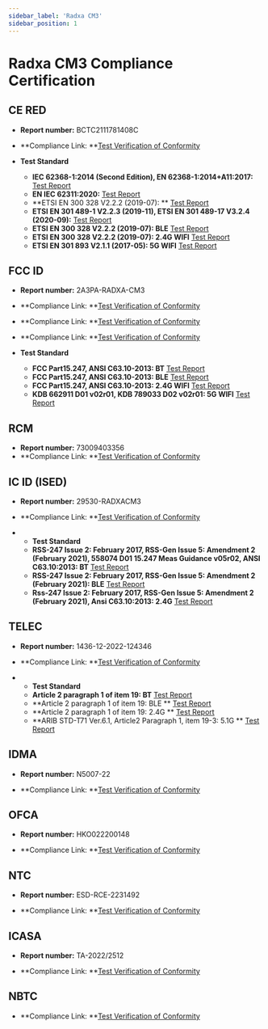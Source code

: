 ```yaml
---
sidebar_label: 'Radxa CM3'
sidebar_position: 1
---
```


# Radxa CM3 Compliance Certification

## CE RED

- **Report number:** BCTC2111781408C

- **Compliance Link: **[Test Verification of Conformity](https://dl.radxa.com/cm3/compliance/RED/BCTC2111781408C_RM116_D8E32W_RED.pdf)

- **Test Standard**
  
  - **IEC 62368-1:2014 (Second Edition), EN 62368-1:2014+A11:2017:** [Test Report](https://dl.radxa.com/cm3/compliance/RED/BCTC2111658558S_Radxa_CM3_RM116_D8E32W_CE_LVD.pdf)
  - **EN IEC 62311:2020:** [Test Report](https://dl.radxa.com/cm3/compliance/RED/BCTC2111781408_1E_RM116.pdf)
  - **ETSI EN 300 328 V2.2.2 (2019-07): ** [Test Report](https://dl.radxa.com/cm3/compliance/RED/BCTC2111781408_3E_RM116_D8E32W.pdf)
  - **ETSI EN 301 489-1 V2.2.3 (2019-11), ETSI EN 301 489-17 V3.2.4 (2020-09):** [Test Report](https://dl.radxa.com/cm3/compliance/RED/BCTC2111781408_2E_RM116.pdf)
  - **ETSI EN 300 328 V2.2.2 (2019-07): BLE** [Test Report](https://dl.radxa.com/cm3/compliance/RED/BCTC2111781408_4E_RM116_D8E32W_BLE.pdf)
  - **ETSI EN 300 328 V2.2.2 (2019-07): 2.4G WIFI** [Test Report](https://dl.radxa.com/cm3/compliance/RED/BCTC2111781408_5E_RM116_D8E32W_2.4_WiFi.pdf)
  - **ETSI EN 301 893 V2.1.1 (2017-05): 5G WIFI** [Test Report](https://dl.radxa.com/cm3/compliance/RED/BCTC2111781408_6E_RM116_D8E32W_5.1G_WIFI.pdf)

## FCC ID

- **Report number:** 2AЗPA-RADXA-CM3
- **Compliance Link: **[Test Verification of Conformity](https://dl.radxa.com/cm3/compliance/FCC%20ID/DSS-TC312586.pdf)
- **Compliance Link: **[Test Verification of Conformity](https://dl.radxa.com/cm3/compliance/FCC%20ID/DTS-TC711512.pdf)
- **Compliance Link: **[Test Verification of Conformity](https://dl.radxa.com/cm3/compliance/FCC%20ID/NII-TC621757.pdf)

- **Test Standard**
  - **FCC Part15.247, ANSI C63.10-2013: BT** [Test Report](https://dl.radxa.com/cm3/compliance/FCC%20ID/BCTC2111202916-1E%20RM116-D8E32W%20%20FCC%20ID%20BT.pdf)
  - **FCC Part15.247, ANSI C63.10-2013: BLE** [Test Report](https://dl.radxa.com/cm3/compliance/FCC%20ID/BCTC2111202916-2E%20RM116-D8E32W%20%20FCC%20ID%20BLE.pdf)
  - **FCC Part15.247, ANSI C63.10-2013: 2.4G WIFI** [Test Report](https://dl.radxa.com/cm3/compliance/FCC%20ID/BCTC2111202916-3E%20RM116-D8E32W%20%20FCC%20ID%20WiFi.pdf)
  - **KDB 662911 D01 v02r01, KDB 789033 D02 v02r01: 5G WIFI** [Test Report](https://dl.radxa.com/cm3/compliance/FCC%20ID/BCTC2111202916-4E%20RM116-D8E32W%20%20WIFI%205.1G.pdf)

## RCM

- **Report number:** 73009403356
- **Compliance Link: **[Test Verification of Conformity](https://dl.radxa.com/cm3/compliance/AU_RCM/supplier_declaration_of_conformity_radxa_cm3.pdf)

## IC ID (ISED)

- **Report number:** 29530-RADXACM3
  
- **Compliance Link: **[Test Verification of Conformity](https://dl.radxa.com/cm3/compliance/CA_IC%20ID/BCTC974_ISED_Cert.pdf)

- - **Test Standard**
  - **RSS-247 Issue 2: February 2017, RSS-Gen Issue 5: Amendment 2 (February 2021), 558074 D01 15.247 Meas Guidance v05r02, ANSI C63.10:2013: BT** [Test Report](https://dl.radxa.com/cm3/compliance/CA_IC%20ID/BCTC2211166199-1E%20Radxa%20CM3%20IC%20ID%20BT%203M.pdf)
  - **RSS-247 Issue 2: February 2017, RSS-Gen Issue 5: Amendment 2 (February 2021): BLE** [Test Report](https://dl.radxa.com/cm3/compliance/CA_IC%20ID/BCTC2211166199-2E%20Radxa%20CM3%20IC%20ID%20BLE%201M.pdf)
  - **Rss-247 Issue 2: February 2017, RSS-Gen Issue 5: Amendment 2 (February 2021), Ansi C63.10:2013: 2.4G** [Test Report](https://dl.radxa.com/cm3/compliance/CA_IC%20ID/BCTC2211166199-3E%20Radxa%20CM3%20IC%20ID%202.4G%20N20.pdf)

## TELEC
- **Report number:** 1436-12-2022-124346
  
- **Compliance Link: **[Test Verification of Conformity](https://dl.radxa.com/cm3/compliance/JP_TELEC/EMC124346%c2%a0Japan%c2%a0Certificate.pdf)

- - **Test Standard**
  - **Article 2 paragraph 1 of item 19: BT** [Test Report](https://dl.radxa.com/cm3/compliance/JP_TELEC/BCTC2211041097-1E%20%20RM116-D8E32W%20TELEC%20BT%203M%20(J).pdf)
  - **Article 2 paragraph 1 of item 19: BLE ** [Test Report](https://dl.radxa.com/cm3/compliance/JP_TELEC/BCTC2211041097-2E%20%20RM116-D8E32W%20TELEC%20BLE%201M%20X.pdf)
  - **Article 2 paragraph 1 of item 19: 2.4G ** [Test Report](https://dl.radxa.com/cm3/compliance/JP_TELEC/BCTC2211041097-3E%20%20RM116-D8E32W%20TELEC%202.4G%20N20%20(X).pdf)
  - **ARIB STD-T71 Ver.6.1, Article2 Paragraph 1, item 19-3: 5.1G ** [Test Report](https://dl.radxa.com/cm3/compliance/JP_TELEC/BCTC2211041097-4E%20%20RM116-D8E32W%20TELEC%205.1G.pdf)

## IDMA
- **Report number:** N5007-22

- **Compliance Link: **[Test Verification of Conformity](https://dl.radxa.com/cm3/compliance/SG_IMDA/N5007_22_IDMA_CM3.pdf)

## OFCA 
- **Report number:** HKO022200148
  
- **Compliance Link: **[Test Verification of Conformity](https://dl.radxa.com/cm3/compliance/HK_OFCA.pdf)

## NTC
- **Report number:** ESD-RCE-2231492
  
- **Compliance Link: **[Test Verification of Conformity](https://dl.radxa.com/cm3/compliance/PH_NTC.pdf)

## ICASA
- **Report number:** TA-2022/2512
  
- **Compliance Link: **[Test Verification of Conformity](https://dl.radxa.com/cm3/compliance/SA_ICASA.pdf)

## NBTC
- **Compliance Link: **[Test Verification of Conformity](https://dl.radxa.com/cm3/compliance/TH_NBTC.pdf)



